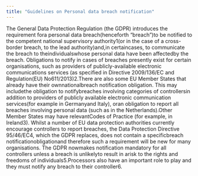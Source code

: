 ```yaml
---
title: "Guidelines on Personal data breach notification"
---
```


The  General  Data  Protection  Regulation  (the  GDPR) introduces  the  requirement  fora  personal  data breach(henceforth “breach”)to  be  notified  to  the  competent  national supervisory authority1(or in the case  of  a  cross-border  breach,  to  the  lead  authority)and,in certaincases, to communicate the breach to theindividualswhose personal data have been affectedby the breach. Obligations  to  notify  in  cases  of  breaches  presently  exist  for  certain  organisations,  such  as  providers of  publicly-available  electronic  communications  services  (as  specified  in  Directive  2009/136/EC  and Regulation(EU)  No611/2013)2.There  are  also  some EU Member States that already have their ownnationalbreach  notification  obligation.  This  may  includethe  obligation  to  notifybreaches involving categories  of  controllersin  addition  to  providers  of  publicly  available  electronic  communication services(for  example  in Germanyand  Italy),  oran  obligation  to  report all breaches involving personal data  (such  as  in  the  Netherlands).Other  Member  States  may  have relevantCodes  of  Practice  (for example,   in Ireland3). Whilst  a  number  of  EU  data  protection  authorities  currently  encourage controllers  to  report  breaches,  the  Data  Protection Directive  95/46/EC4,  which  the  GDPR  replaces, does  not  contain  a  specificbreach  notificationobligationand therefore such a requirement will be new for  many  organisations.  The  GDPR nowmakes  notification  mandatory  for  all  controllers unless a breach is unlikelyto  result  in  arisk  to the rights and freedoms of individuals5.Processors also have an important  role to play  and they must notify  any breach to their controller6.

